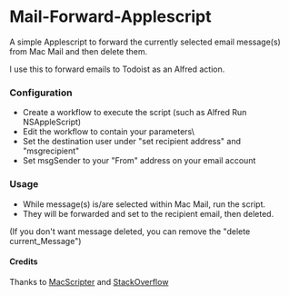 # Mail-Forward-Applescript
A simple Applescript to forward the currently selected email message(s) from Mac Mail and then delete them. 

I use this to forward emails to Todoist as an Alfred action.

### Configuration
* Create a workflow to execute the script (such as Alfred Run NSAppleScript)
* Edit the workflow to contain your parameters\
*   Set the destination user under "set recipient address" and "msgrecipient"
*   Set msgSender to your "From" address on your email account

### Usage
* While message(s) is/are selected within Mac Mail, run the script.
* They will be forwarded and set to the recipient email, then deleted.

(If you don't want message deleted, you can remove the "delete current_Message")

#### Credits
Thanks to [MacScripter](https://macscripter.net/viewtopic.php?pid=199288) and [StackOverflow](https://stackoverflow.com/questions/18851584/applescript-to-forward-mail-with-attachments)
